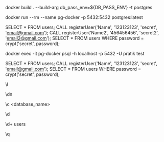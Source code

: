 <!-- Build docker image -->
docker build . --build-arg db_pass_env=${DB_PASS_ENV} -t postgres

<!-- Run container on port 5432 -->
docker run --rm --name pg-docker -p 5432:5432 postgres:latest

<!-- From a Postgres UI (like PSequel) -->
SELECT * FROM users;
CALL registerUser('Name', '123123123', 'secret', 'email@gmail.com');
CALL registerUser('Name2', '456456456', 'secret2', 'email2@gmail.com');
SELECT * FROM users WHERE password = crypt('secret', password);

<!-- Access to Postgres running container using the terminal -->
docker exec -it pg-docker psql -h localhost -p 5432 -U pratik test

<!-- Create user -->
SELECT * FROM users;
CALL registerUser('Name', '123123123', 'secret', 'email@gmail.com');
SELECT * FROM users WHERE password = crypt('secret', password);

<!-- LIST OF USEFUL POSTGRES COMMANDS -->

<!-- List DBs -->
\l

<!-- List schemas -->
\dn

<!-- Connect to a DB -->
\c <database_name>

<!-- List tables -->
\d

<!-- Describe tables -->
\d+ users

<!-- Exit -->
\q

